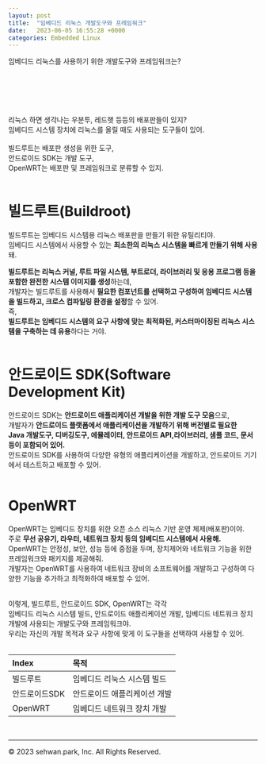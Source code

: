 ```yaml
---
layout: post
title:  "임베디드 리눅스 개발도구와 프레임워크"
date:   2023-06-05 16:55:28 +0000
categories: Embedded Linux
---
```

임베디드 리눅스를 사용하기 위한 개발도구와 프레임워크는?<br>
# 　

리눅스 하면 생각나는 우분투, 레드햇 등등의 배포판들이 있지?<br>
임베디드 시스템 장치에 리눅스를 올릴 때도 사용되는 도구들이 있어.<br>
<br>
빌드루트는 배포판 생성을 위한 도구,<br>
안드로이드 SDK는 개발 도구,<br>
OpenWRT는 배포판 및 프레임워크로 분류할 수 있지.<br>
<br>

# 빌드루트(Buildroot)
빌드루트는 임베디드 시스템용 리눅스 배포판을 만들기 위한 유틸리티야.<br>
임베디드 시스템에서 사용할 수 있는 **최소한의 리눅스 시스템을 빠르게 만들기 위해 사용**돼.<br>

**빌드루트는 리눅스 커널, 루트 파일 시스템, 부트로더, 라이브러리 및 응용 프로그램 등을 포함한 완전한 시스템 이미지를 생성**하는데,<br>
개발자는 빌드루트를 사용해서 **필요한 컴포넌트를 선택하고 구성하여 임베디드 시스템을 빌드하고, 크로스 컴파일링 환경을 설정**할 수 있어.<br>
즉,<br>
**빌드루트는 임베디드 시스템의 요구 사항에 맞는 최적화된, 커스터마이징된 리눅스 시스템을 구축하는 데 유용**하다는 거야.<br>
<br>

# 안드로이드 SDK(Software Development Kit)
안드로이드 SDK는 **안드로이드 애플리케이션 개발을 위한 개발 도구 모음**으로,<br>
개발자가 **안드로이드 플랫폼에서 애플리케이션을 개발하기 위해 버전별로 필요한**<br>
**Java 개발도구, 디버깅도구, 에뮬레이터, 안드로이드 API,라이브러리, 샘플 코드, 문서 등이 포함되어 있어.**<br>
안드로이드 SDK를 사용하여 다양한 유형의 애플리케이션을 개발하고, 안드로이드 기기에서 테스트하고 배포할 수 있어.<br>
<br>

# OpenWRT
OpenWRT는 임베디드 장치를 위한 오픈 소스 리눅스 기반 운영 체제(배포판)이야.<br>
주로 **무선 공유기, 라우터, 네트워크 장치 등의 임베디드 시스템에서 사용해.**<br>
OpenWRT는 안정성, 보안, 성능 등에 중점을 두며, 장치제어와 네트워크 기능을 위한 프레임워크와 패키지를 제공해줘.<br>
개발자는 OpenWRT를 사용하여 네트워크 장비의 소프트웨어를 개발하고 구성하여 다양한 기능을 추가하고 최적화하여 배포할 수 있어.<br>

<br>
이렇게, 빌드루트, 안드로이드 SDK, OpenWRT는 각각 <br>
임베디드 리눅스 시스템 빌드, 안드로이드 애플리케이션 개발, 임베디드 네트워크 장치 개발에 사용되는 개발도구와 프레임워크야.<br>
우리는 자신의 개발 목적과 요구 사항에 맞게 이 도구들을 선택하여 사용할 수 있어.<br>
<br>

**Index**|**목적**
:---|:---
빌드루트| 임베디드 리눅스 시스템 빌드
안드로이드SDK| 안드로이드 애플리케이션 개발
OpenWRT| 임베디드 네트워크 장치 개발

<br>


- - -
© 2023 sehwan.park, Inc. All Rights Reserved.




[jekyll-docs]: https://jekyllrb.com/docs/home
[jekyll-gh]:   https://github.com/jekyll/jekyll
[jekyll-talk]: https://talk.jekyllrb.com/
